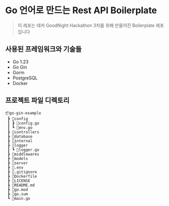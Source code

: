 # Go 언어로 만드는 Rest API Boilerplate

> 이 레포는 테커 GoodNight Hackathon 3차를 위해 만들어진 Boilerplate 레포 입니다

## 사용된 프레임워크와 기술들
- Go 1.23
- Go Gin
- Gorm
- PostgreSQL
- Docker

## 프로젝트 파일 디렉토리
```
📦go-gin-example
 ┣ 📂config
 ┃ ┣ 📜config.go
 ┃ ┗ 📜env.go
 ┣ 📂controllers
 ┣ 📂database
 ┣ 📂internal
 ┣ 📂logger
 ┃ ┗ 📜logger.go
 ┣ 📂middlewares
 ┣ 📂models
 ┣ 📂server
 ┣ 📜.env
 ┣ 📜.gitignore
 ┣ 📜Dockerfile
 ┣ 📜LICENSE
 ┣ 📜README.md
 ┣ 📜go.mod
 ┣ 📜go.sum
 ┗ 📜main.go
 ```
